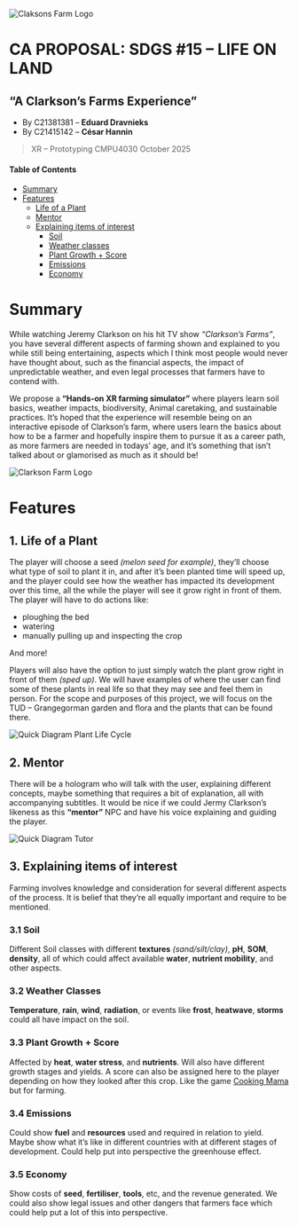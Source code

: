 ![Claksons Farm Logo](images/ChatGPT_ClarksonsFarmXR_Logo.png)

# **CA PROPOSAL**: SDGS #15 – LIFE ON LAND

## “A Clarkson’s Farms Experience”

 - By C21381381 – **Eduard Dravnieks**
 - By C21415142 – **César Hannin**

> XR – Prototyping CMPU4030
> October 2025

#### Table of Contents

- [Summary](#summary)
- [Features](#features)
  - [Life of a Plant](#life-of-a-plant)
  - [Mentor](#mentor)
  - [Explaining items of interest](#explaining-items-of-interest)
    - [Soil](#soil)
    - [Weather classes](#weather-classes)
    - [Plant Growth + Score](#plant-growth--score)
    - [Emissions](#emissions)
    - [Economy](#economy)

# Summary

While watching Jeremy Clarkson on his hit TV show *“Clarkson’s Farms”*, you have several different aspects of farming shown and explained to you while still being entertaining, aspects which I think most people would never have thought about, such as the financial aspects, the impact of unpredictable weather, and even legal processes that farmers have to contend with. 

We propose a **“Hands-on XR farming simulator”** where players learn soil basics, weather impacts, biodiversity, Animal caretaking, and sustainable practices. It’s hoped that the experience will resemble being on an interactive episode of Clarkson’s farm, where users learn the basics about how to be a farmer and hopefully inspire them to pursue it as a career path, as more farmers are needed in todays’ age, and it’s something that isn’t talked about or glamorised as much as it should be!

![Clarkson Farm Logo](images/Clarkson%20Farm.webp)


# Features

 ## 1. Life of a Plant
The player will choose a seed *(melon seed for example)*, they’ll choose what type of soil to plant it in, and after it’s been planted time will speed up, and the player could see how the weather has impacted its development over this time, all the while the player will see it grow right in front of them. 
The player will have to do actions like: 

 - ploughing the bed
 - watering
 - manually pulling up and inspecting the crop
 
 And more!

Players will also have the option to just simply watch the plant grow right in front of them *(sped up)*. 
We will have examples of where the user can find some of these plants in real life so that they may see and feel them in person. 
For the scope and purposes of this project, we will focus on the TUD – Grangegorman garden and flora and the plants that can be found there.

![Quick Diagram Plant Life Cycle](images/Quick_Diagram_Plant_LifeCycle.png)

## 2. Mentor
There will be a hologram who will talk with the user, explaining different concepts, maybe something that requires a bit of explanation, all with accompanying subtitles. 
It would be nice if we could Jermy Clarkson’s likeness as this **“mentor”** NPC and have his voice explaining and guiding the player.

![Quick Diagram Tutor](images/Quick_Diagram_Tutor.png)

## 3. Explaining items of interest

Farming involves knowledge and consideration for several different aspects of the process. It is belief that they’re all equally important and require to be mentioned.

### 3.1 Soil
Different Soil classes with different **textures** *(sand/silt/clay)*, **pH**, **SOM**, **density**, all of which could affect available **water**, **nutrient mobility**, and other aspects.

### 3.2 Weather Classes
**Temperature**, **rain**, **wind**, **radiation**, or events like **frost**, **heatwave**, **storms** could all have impact on the soil.

### 3.3 Plant Growth + Score
Affected by **heat**, **water stress**, and **nutrients**. Will also have different growth stages and yields. 
A score can also be assigned here to the player depending on how they looked after this crop. 
Like the game [Cooking Mama](https://en.wikipedia.org/wiki/Cooking_Mama) but for farming.

### 3.4 Emissions
Could show **fuel** and **resources** used and required in relation to yield. 
Maybe show what it’s like in different countries with at different stages of development. 
Could help put into perspective the greenhouse effect.

### 3.5 Economy
Show costs of **seed**, **fertiliser**, **tools**, etc, and the revenue generated. 
We could also show legal issues and other dangers that farmers face which could help put a lot of this into perspective.